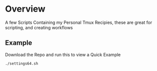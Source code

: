 # Overview

A few Scripts Containing my Personal Tmux Recipies, these are great for
scripting, and creating workflows


## Example
Download the Repo and run this to view a Quick Example
```
./settings64.sh
```
